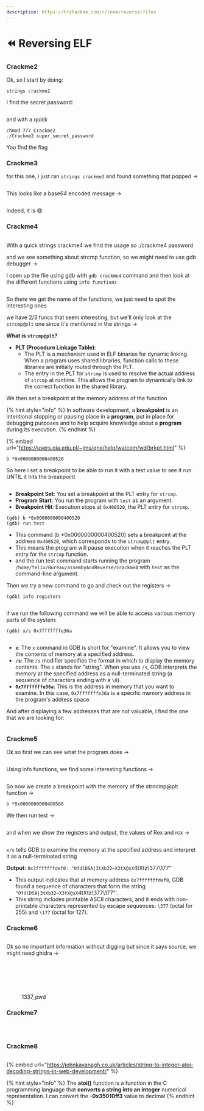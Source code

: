 ```yaml
---
description: https://tryhackme.com/r/room/reverselfiles
---
```


# ⏪ Reversing ELF

### Crackme2 <a href="#id-5c50" id="id-5c50"></a>

Ok, so I start by doing:

```
strings crackme2
```

I find the secret password:&#x20;

<figure><img src="../../../.gitbook/assets/image (3) (1) (1) (1) (1) (1) (1) (1) (1) (1) (1) (1) (1) (1) (1) (1) (1) (1) (1) (1) (1) (1) (1) (1) (1) (1) (1) (1) (1) (1) (1) (1) (1) (1) (1) (1) (1) (1) (1) (1) (1) (1).png" alt=""><figcaption></figcaption></figure>

and with a quick&#x20;

```
chmod 777 Crackme2
./Crackme2 super_secret_password
```

You find the flag

### Crackme3

for this one, i just ran `strings crackme3` and found something that popped ->

<figure><img src="../../../.gitbook/assets/image (4) (1) (1) (1) (1) (1) (1) (1) (1) (1) (1) (1) (1) (1) (1) (1) (1) (1) (1) (1) (1) (1) (1) (1) (1) (1) (1) (1) (1) (1) (1) (1) (1) (1) (1) (1).png" alt=""><figcaption></figcaption></figure>

This looks like a base64 encoded message →

<figure><img src="../../../.gitbook/assets/image (5) (1) (1) (1) (1) (1) (1) (1) (1) (1) (1) (1) (1) (1) (1) (1) (1) (1) (1) (1) (1) (1) (1) (1) (1) (1) (1) (1) (1) (1) (1) (1) (1) (1).png" alt=""><figcaption></figcaption></figure>

Indeed, it is :smile:

### Crackme4

<figure><img src="../../../.gitbook/assets/image (6) (1) (1) (1) (1) (1) (1) (1) (1) (1) (1) (1) (1) (1) (1) (1) (1) (1) (1) (1) (1) (1) (1) (1) (1) (1) (1) (1) (1).png" alt=""><figcaption></figcaption></figure>

With a quick strings crackme4 we find the usage so ./crackme4 password&#x20;

and we see something about strcmp function, so we might need to use gdb debugger ->

I open up the file using gdb with `gdb crackme4` command and then look at the different functions using `info functions`

<figure><img src="../../../.gitbook/assets/image (7) (1) (1) (1) (1) (1) (1) (1) (1) (1) (1) (1) (1) (1) (1) (1) (1) (1) (1) (1) (1) (1) (1) (1) (1) (1) (1).png" alt=""><figcaption></figcaption></figure>

So there we get the name of the functions, we just need to spot the interesting ones

we have 2/3 funcs that seem interesting, but we'll only look at the `strcmp@plt` one since it's mentioned in the strings ->

**What is `strcmp@plt`?**

* **PLT (Procedure Linkage Table)**:
  * The PLT is a mechanism used in ELF binaries for dynamic linking. When a program uses shared libraries, function calls to these libraries are initially routed through the PLT.
  * The entry in the PLT for `strcmp` is used to resolve the actual address of `strcmp` at runtime. This allows the program to dynamically link to the correct function in the shared library.

We then set a breakpoint at the memory address of the function

{% hint style="info" %}
In software development, a **breakpoint** is an intentional stopping or pausing place in a **program**, put in place for debugging purposes and to help acquire knowledge about a **program** during its execution.
{% endhint %}

{% embed url="https://users.pja.edu.pl/~jms/qnx/help/watcom/wd/brkpt.html" %}

```
b *0x0000000000400520
```

So here i set a breakpoint to be able to run it with a test value to see it run UNTIL it hits the breakpoint

<figure><img src="../../../.gitbook/assets/image (8) (1) (1) (1) (1) (1) (1) (1) (1) (1) (1) (1) (1) (1) (1) (1) (1) (1) (1) (1) (1) (1) (1) (1).png" alt=""><figcaption></figcaption></figure>

* **Breakpoint Set**: You set a breakpoint at the PLT entry for `strcmp`.
* **Program Start**: You run the program with `test` as an argument.
* **Breakpoint Hit**: Execution stops at `0x400520`, the PLT entry for `strcmp`.

```
(gdb) b *0x0000000000400520
(gdb) run test
```

* This command (b \*0x0000000000400520) sets a breakpoint at the address `0x400520`, which corresponds to the `strcmp@plt` entry.
* This means the program will pause execution when it reaches the PLT entry for the `strcmp` function.
* and the run test command starts running the program `/home/felix/Bureau/assembyAndReverse/crackme4` with `test` as the command-line argument.

Then we try a new command to go and check out the registers ->

```
(gdb) info registers
```

<figure><img src="../../../.gitbook/assets/image (9) (1) (1) (1) (1) (1) (1) (1) (1) (1) (1) (1) (1) (1) (1) (1) (1) (1) (1) (1) (1) (1).png" alt=""><figcaption></figcaption></figure>

if we run the following command we will be able to access various memory parts of the system:

```
(gdb) x/s 0x7fffffffe36a
```

<figure><img src="../../../.gitbook/assets/image (11) (1) (1) (1) (1) (1) (1) (1) (1) (1) (1) (1) (1) (1).png" alt=""><figcaption></figcaption></figure>

* **`x`**: The `x` command in GDB is short for "examine". It allows you to view the contents of memory at a specified address.
* **`/s`**: The `/s` modifier specifies the format in which to display the memory contents. The `s` stands for "string". When you use `/s`, GDB interprets the memory at the specified address as a null-terminated string (a sequence of characters ending with a `\0`).
* **`0x7fffffffe36a`**: This is the address in memory that you want to examine. In this case, `0x7fffffffe36a` is a specific memory address in the program's address space.

And after displaying a few addresses that are not valuable, I find the one that we are looking for:&#x20;

<figure><img src="../../../.gitbook/assets/image (12) (1) (1) (1) (1) (1) (1) (1) (1).png" alt=""><figcaption></figcaption></figure>

### Crackme5 <a href="#ab1c" id="ab1c"></a>

Ok so first we can see what the program does ->

<figure><img src="../../../.gitbook/assets/image (11) (1) (1) (1) (1) (1) (1) (1) (1) (1) (1) (1) (1).png" alt=""><figcaption></figcaption></figure>

Using info functions, we find some interesting functions ->

<figure><img src="../../../.gitbook/assets/image (1) (1) (1) (1) (1) (1) (1) (1) (1) (1) (1) (1) (1) (1) (1) (1) (1) (1) (1) (1) (1) (1) (1) (1) (1) (1) (1) (1) (1) (1) (1) (1) (1) (1) (1) (1) (1) (1) (1) (1) (1) (1) (1) (1) (1) (1) (1) (1) (1) (1) (1) (1) (1) (1) (1).png" alt=""><figcaption></figcaption></figure>

So now we create a breakpoint with the memory of the strncmp@plt function  ->

```
b *0x0000000000400560
```

We then run test ->

<figure><img src="../../../.gitbook/assets/image (2) (1) (1) (1) (1) (1) (1) (1) (1) (1) (1) (1) (1) (1) (1) (1) (1) (1) (1) (1) (1) (1) (1) (1) (1) (1) (1) (1) (1) (1) (1) (1) (1) (1) (1) (1) (1) (1) (1) (1) (1) (1) (1) (1) (1) (1) (1) (1).png" alt=""><figcaption></figcaption></figure>

and when we show the registers and output, the values of Rex and rcx ->

<figure><img src="../../../.gitbook/assets/image (3) (1) (1) (1) (1) (1) (1) (1) (1) (1) (1) (1) (1) (1) (1) (1) (1) (1) (1) (1) (1) (1) (1) (1) (1) (1) (1) (1) (1) (1) (1) (1) (1) (1) (1) (1) (1) (1) (1) (1) (1).png" alt=""><figcaption></figcaption></figure>

`x/s` tells GDB to examine the memory at the specified address and interpret it as a null-terminated string

**Output:** `0x7fffffffdef0: "OfdlDSA|3tXb32~X3tX@sX`4tXtz\377\177"\`

* This output indicates that at memory address `0x7fffffffdef0`, GDB found a sequence of characters that form the string `"OfdlDSA|3tXb32~X3tX@sX`4tXtz\377\177"\`.
* This string includes printable ASCII characters, and it ends with non-printable characters represented by escape sequences: `\377` (octal for 255) and `\177` (octal for 127).

### Crackme6 <a href="#ab1c" id="ab1c"></a>

<figure><img src="../../../.gitbook/assets/image (4) (1) (1) (1) (1) (1) (1) (1) (1) (1) (1) (1) (1) (1) (1) (1) (1) (1) (1) (1) (1) (1) (1) (1) (1) (1) (1) (1) (1) (1) (1) (1) (1) (1) (1).png" alt=""><figcaption></figcaption></figure>

Ok so no important information without digging but since it says source, we might need ghidra ->&#x20;

<figure><img src="../../../.gitbook/assets/image (17) (1) (1).png" alt=""><figcaption></figcaption></figure>

<figure><img src="../../../.gitbook/assets/image (1) (1) (1) (1) (1) (1) (1) (1) (1) (1) (1) (1) (1) (1) (1) (1) (1) (1) (1) (1) (1) (1) (1) (1) (1) (1) (1) (1) (1) (1) (1) (1) (1) (1) (1) (1) (1) (1) (1) (1) (1) (1) (1) (1) (1) (1) (1) (1) (1) (1) (1) (1) (1) (1).png" alt=""><figcaption></figcaption></figure>

<figure><img src="../../../.gitbook/assets/image (3) (1) (1) (1) (1) (1) (1) (1) (1) (1) (1) (1) (1) (1) (1) (1) (1) (1) (1) (1) (1) (1) (1) (1) (1) (1) (1) (1) (1) (1) (1) (1) (1) (1) (1) (1) (1) (1) (1) (1).png" alt=""><figcaption></figcaption></figure>

<figure><img src="../../../.gitbook/assets/image (4) (1) (1) (1) (1) (1) (1) (1) (1) (1) (1) (1) (1) (1) (1) (1) (1) (1) (1) (1) (1) (1) (1) (1) (1) (1) (1) (1) (1) (1) (1) (1) (1) (1).png" alt=""><figcaption></figcaption></figure>

<figure><img src="../../../.gitbook/assets/image (5) (1) (1) (1) (1) (1) (1) (1) (1) (1) (1) (1) (1) (1) (1) (1) (1) (1) (1) (1) (1) (1) (1) (1) (1) (1) (1) (1) (1) (1) (1) (1).png" alt=""><figcaption></figcaption></figure>

<figure><img src="../../../.gitbook/assets/image (6) (1) (1) (1) (1) (1) (1) (1) (1) (1) (1) (1) (1) (1) (1) (1) (1) (1) (1) (1) (1) (1) (1) (1) (1) (1) (1) (1).png" alt=""><figcaption><p>1337_pwd</p></figcaption></figure>

### Crackme7

<figure><img src="../../../.gitbook/assets/image (7) (1) (1) (1) (1) (1) (1) (1) (1) (1) (1) (1) (1) (1) (1) (1) (1) (1) (1) (1) (1) (1) (1) (1) (1) (1).png" alt=""><figcaption></figcaption></figure>

<figure><img src="../../../.gitbook/assets/image (8) (1) (1) (1) (1) (1) (1) (1) (1) (1) (1) (1) (1) (1) (1) (1) (1) (1) (1) (1) (1) (1) (1).png" alt=""><figcaption></figcaption></figure>

<figure><img src="../../../.gitbook/assets/image (9) (1) (1) (1) (1) (1) (1) (1) (1) (1) (1) (1) (1) (1) (1) (1) (1) (1) (1) (1) (1).png" alt=""><figcaption></figcaption></figure>

### Crackme8

<figure><img src="../../../.gitbook/assets/image (10) (1) (1) (1) (1) (1) (1) (1) (1) (1) (1) (1) (1) (1) (1) (1) (1).png" alt=""><figcaption></figcaption></figure>

{% embed url="https://johnkavanagh.co.uk/articles/string-to-integer-atoi-decoding-strings-in-web-development/" %}

{% hint style="info" %}
The **atoi()** function is a function in the C programming language that **converts a string into an integer** numerical representation. I can convert the **-0x35010ff3** value to decimal
{% endhint %}

